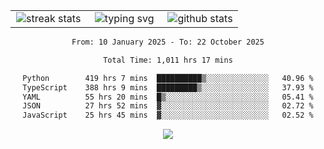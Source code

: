 <div align="center">
  <table style="border: none;" border="0" cellspacing="0" cellpadding="0">
    <tr>
      <td align="center" width="33%">
        <img src="https://github-readme-streak-stats.herokuapp.com/?user=kurtismassey&theme=tokyonight&hide_border=true" alt="streak stats" />
      </td>
      <td align="center" width="33%">
        <img src="https://readme-typing-svg.herokuapp.com/?font=Fira+Code&weight=600&size=15&duration=4000&pause=1000&color=00FF00&center=true&vCenter=true&random=false&width=150&lines=Hey%2C+I%27m+Kurtis!" alt="typing svg" />
      </td>
      <td align="center" width="33%">
        <img src="https://github-readme-stats.vercel.app/api?username=kurtismassey&show_icons=true&theme=tokyonight&hide_title=true" alt="github stats" />
      </td>
    </tr>
  </table>
</div>
<div align="center">

<!--START_SECTION:waka-->

```txt
From: 10 January 2025 - To: 22 October 2025

Total Time: 1,011 hrs 17 mins

Python        419 hrs 7 mins  ██████████▒░░░░░░░░░░░░░░   40.96 %
TypeScript    388 hrs 9 mins  █████████▒░░░░░░░░░░░░░░░   37.93 %
YAML          55 hrs 20 mins  █▒░░░░░░░░░░░░░░░░░░░░░░░   05.41 %
JSON          27 hrs 52 mins  ▓░░░░░░░░░░░░░░░░░░░░░░░░   02.72 %
JavaScript    25 hrs 45 mins  ▓░░░░░░░░░░░░░░░░░░░░░░░░   02.52 %
```

<!--END_SECTION:waka-->

  <img src="https://github-readme-activity-graph.vercel.app/graph?username=kurtismassey&theme=tokyo-night&hide_border=true&custom_title=Contribution%20Graph" />

</div>